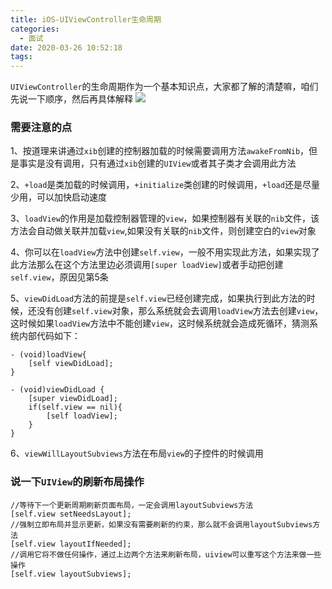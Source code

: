 ```yaml
---
title: iOS-UIViewController生命周期
categories:
  - 面试
date: 2020-03-26 10:52:18
tags:
---
```


```UIViewController```的生命周期作为一个基本知识点，大家都了解的清楚嘛，咱们先说一下顺序，然后再具体解释
<img src='./iOS-UIViewController生命周期/UIViewController生命周期.png'>

### 需要注意的点
1、按道理来讲通过```xib```创建的控制器加载的时候需要调用方法```awakeFromNib```，但是事实是没有调用，只有通过```xib```创建的```UIView```或者其子类才会调用此方法

2、```+load```是类加载的时候调用，```+initialize```类创建的时候调用，```+load```还是尽量少用，可以加快启动速度

3、```loadView```的作用是加载控制器管理的```view```，如果控制器有关联的```nib```文件，该方法会自动做关联并加载```view```,如果没有关联的```nib```文件，则创建空白的```view```对象

4、你可以在```loadView```方法中创建```self.view```，一般不用实现此方法，如果实现了此方法那么在这个方法里边必须调用```[super loadView]```或者手动把创建```self.view```，原因见第5条

5、```viewDidLoad```方法的前提是```self.view```已经创建完成，如果执行到此方法的时候，还没有创建```self.view```对象，那么系统就会去调用```loadView```方法去创建```view```，这时候如果```loadView```方法中不能创建```view```，这时候系统就会造成死循环，猜测系统内部代码如下：

```
- (void)loadView{
    [self viewDidLoad];
}

- (void)viewDidLoad {
    [super viewDidLoad];
    if(self.view == nil){
        [self loadView];
    }
}

```

6、```viewWillLayoutSubviews```方法在布局```view```的子控件的时候调用

### 说一下```UIView```的刷新布局操作

```
//等待下一个更新周期刷新页面布局，一定会调用layoutSubviews方法
[self.view setNeedsLayout];
//强制立即布局并显示更新，如果没有需要刷新的约束，那么就不会调用layoutSubviews方法
[self.view layoutIfNeeded];
//调用它将不做任何操作，通过上边两个方法来刷新布局，uiview可以重写这个方法来做一些操作
[self.view layoutSubviews];
```